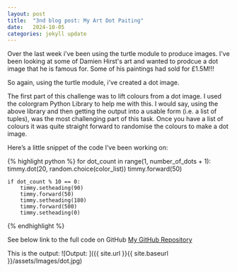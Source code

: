 ```yaml
---
layout: post
title:  "3nd blog post: My Art Dot Paiting"
date:   2024-10-05
categories: jekyll update
---
```

Over the last week i've been using the turtle module to produce images.
I've been looking at some of Damien Hirst's art and wanted to prodcue a dot image that he is famous for.
Some of his paintings had sold for £1.5M!!!

So again, using the turtle module, i've created a dot image.

The first part of this challenge was to lift colours from a dot image. I used the colorgram Python Library
to help me with this.
I would say, using the above library and then getting the output into a usable form (i.e. a list of tuples),
was the most challenging part of this task.
Once you have a list of colours it was quite straight forward to randomise the colours to make a dot image.

Here’s a little snippet of the code I’ve been working on:


{% highlight python %}
for dot_count in range(1, number_of_dots + 1):
    timmy.dot(20, random.choice(color_list))
    timmy.forward(50)

    if dot_count % 10 == 0:
        timmy.setheading(90)
        timmy.forward(50)
        timmy.setheading(180)
        timmy.forward(500)
        timmy.setheading(0)
{% endhighlight %}

See below link to the full code on GitHub
[My GitHub Repository](https://github.com/Arshad-Munir1/Art-dot-painting)

This is the output:
![Output: ]({{ site.url }}{{ site.baseurl }}/assets/Images/dot.jpg)